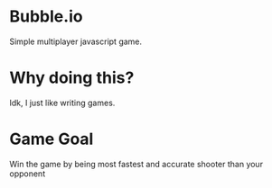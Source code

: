 # Bubble.io
Simple multiplayer javascript game.

# Why doing this?
Idk, I just like writing games.

# Game Goal
Win the game by being most fastest and accurate shooter than your opponent
